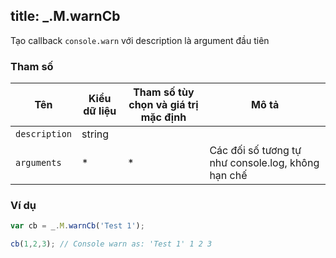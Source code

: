 title: _.M.warnCb
-----

Tạo callback <code>console.warn</code> với description là argument đầu tiên

### Tham số
<table class="table table-striped">
    <thead>
    <tr>
        <th>Tên</th>
        <th>Kiểu dữ liệu</th>
        <th>Tham số tùy chọn và giá trị mặc định</th>
        <th>Mô tả</th>
    </tr>
    </thead>
    <tbody>
    <tr>
        <td><code>description</code></td>
        <td>string</td>
        <td></td>
        <td></td>
    </tr>
    <tr>
        <td><code>arguments</code></td>
        <td>*</td>
        <td>*</td>
        <td>Các đối số tương tự như console.log, không hạn chế</td>
    </tr>
    </tbody>
</table>

### Ví dụ
```js
var cb = _.M.warnCb('Test 1');

cb(1,2,3); // Console warn as: 'Test 1' 1 2 3
```